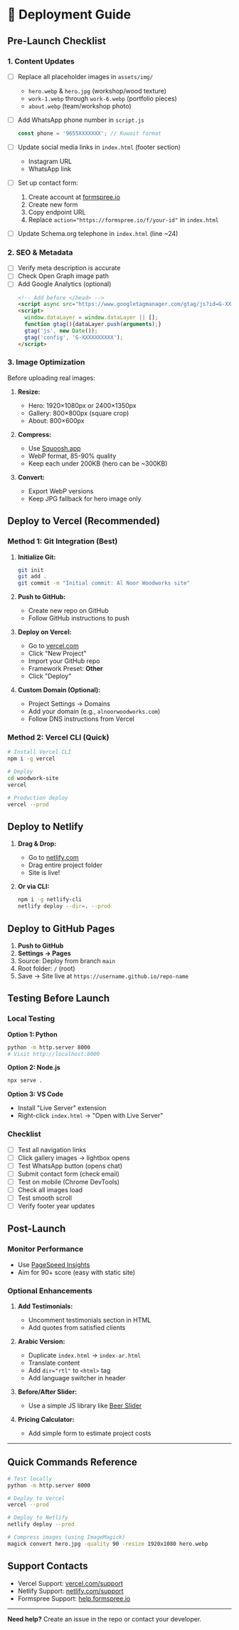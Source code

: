 # 🚀 Deployment Guide

## Pre-Launch Checklist

### 1. Content Updates

- [ ] Replace all placeholder images in `assets/img/`
  - `hero.webp` & `hero.jpg` (workshop/wood texture)
  - `work-1.webp` through `work-6.webp` (portfolio pieces)
  - `about.webp` (team/workshop photo)
  
- [ ] Add WhatsApp phone number in `script.js`
  ```js
  const phone = '9655XXXXXXX'; // Kuwait format
  ```

- [ ] Update social media links in `index.html` (footer section)
  - Instagram URL
  - WhatsApp link

- [ ] Set up contact form:
  1. Create account at [formspree.io](https://formspree.io/)
  2. Create new form
  3. Copy endpoint URL
  4. Replace `action="https://formspree.io/f/your-id"` in `index.html`

- [ ] Update Schema.org telephone in `index.html` (line ~24)

### 2. SEO & Metadata

- [ ] Verify meta description is accurate
- [ ] Check Open Graph image path
- [ ] Add Google Analytics (optional)
  ```html
  <!-- Add before </head> -->
  <script async src="https://www.googletagmanager.com/gtag/js?id=G-XXXXXXXXXX"></script>
  <script>
    window.dataLayer = window.dataLayer || [];
    function gtag(){dataLayer.push(arguments);}
    gtag('js', new Date());
    gtag('config', 'G-XXXXXXXXXX');
  </script>
  ```

### 3. Image Optimization

Before uploading real images:

1. **Resize:**
   - Hero: 1920×1080px or 2400×1350px
   - Gallery: 800×800px (square crop)
   - About: 800×600px

2. **Compress:**
   - Use [Squoosh.app](https://squoosh.app/)
   - WebP format, 85-90% quality
   - Keep each under 200KB (hero can be ~300KB)

3. **Convert:**
   - Export WebP versions
   - Keep JPG fallback for hero image only

## Deploy to Vercel (Recommended)

### Method 1: Git Integration (Best)

1. **Initialize Git:**
   ```bash
   git init
   git add .
   git commit -m "Initial commit: Al Noor Woodworks site"
   ```

2. **Push to GitHub:**
   - Create new repo on GitHub
   - Follow GitHub instructions to push

3. **Deploy on Vercel:**
   - Go to [vercel.com](https://vercel.com/signup)
   - Click "New Project"
   - Import your GitHub repo
   - Framework Preset: **Other**
   - Click "Deploy"

4. **Custom Domain (Optional):**
   - Project Settings → Domains
   - Add your domain (e.g., `alnoorwoodworks.com`)
   - Follow DNS instructions from Vercel

### Method 2: Vercel CLI (Quick)

```bash
# Install Vercel CLI
npm i -g vercel

# Deploy
cd woodwork-site
vercel

# Production deploy
vercel --prod
```

## Deploy to Netlify

1. **Drag & Drop:**
   - Go to [netlify.com](https://app.netlify.com/drop)
   - Drag entire project folder
   - Site is live!

2. **Or via CLI:**
   ```bash
   npm i -g netlify-cli
   netlify deploy --dir=. --prod
   ```

## Deploy to GitHub Pages

1. **Push to GitHub**
2. **Settings → Pages**
3. Source: Deploy from branch `main`
4. Root folder: `/` (root)
5. Save → Site live at `https://username.github.io/repo-name`

## Testing Before Launch

### Local Testing

**Option 1: Python**
```bash
python -m http.server 8000
# Visit http://localhost:8000
```

**Option 2: Node.js**
```bash
npx serve .
```

**Option 3: VS Code**
- Install "Live Server" extension
- Right-click `index.html` → "Open with Live Server"

### Checklist

- [ ] Test all navigation links
- [ ] Click gallery images → lightbox opens
- [ ] Test WhatsApp button (opens chat)
- [ ] Submit contact form (check email)
- [ ] Test on mobile (Chrome DevTools)
- [ ] Check all images load
- [ ] Test smooth scroll
- [ ] Verify footer year updates

## Post-Launch

### Monitor Performance

- Use [PageSpeed Insights](https://pagespeed.web.dev/)
- Aim for 90+ score (easy with static site)

### Optional Enhancements

1. **Add Testimonials:**
   - Uncomment testimonials section in HTML
   - Add quotes from satisfied clients

2. **Arabic Version:**
   - Duplicate `index.html` → `index-ar.html`
   - Translate content
   - Add `dir="rtl"` to `<html>` tag
   - Add language switcher in header

3. **Before/After Slider:**
   - Use a simple JS library like [Beer Slider](https://pepsized.com/beer-slider/)

4. **Pricing Calculator:**
   - Add simple form to estimate project costs

---

## Quick Commands Reference

```bash
# Test locally
python -m http.server 8000

# Deploy to Vercel
vercel --prod

# Deploy to Netlify
netlify deploy --prod

# Compress images (using ImageMagick)
magick convert hero.jpg -quality 90 -resize 1920x1080 hero.webp
```

## Support Contacts

- Vercel Support: [vercel.com/support](https://vercel.com/support)
- Netlify Support: [netlify.com/support](https://www.netlify.com/support/)
- Formspree Support: [help.formspree.io](https://help.formspree.io/)

---

**Need help?** Create an issue in the repo or contact your developer.

